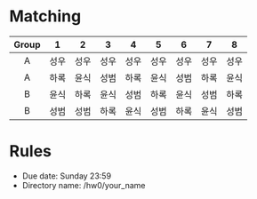 # Matching
|Group |  1   |  2   |  3   |  4   |  5   |  6   |  7   |  8   |
| :--: | :--: | :--: | :--: | :--: | :--: | :--: | :--: | :--: |
|A| 성우 | 성우 | 성우 | 성우 | 성우 | 성우 | 성우 | 성우 |
|A| 하록 | 윤식 | 성범 | 하록 | 윤식 | 성범 | 하록 | 윤식 |
|B| 윤식 | 하록 | 윤식 | 성범 | 하록 | 윤식 | 성범 | 하록 |
|B| 성범 | 성범 | 하록 | 윤식 | 성범 | 하록 | 윤식 | 성범 |



# Rules

* Due date: Sunday 23:59
* Directory name: /hw0/your_name
